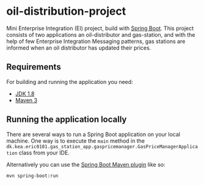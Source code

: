 # oil-distribution-project

Mini Enterprise Integration (EI) project, build with [Spring Boot](http://projects.spring.io/spring-boot/). This project consists of two applications an oil-distributor and gas-station, and with the help of few Enterprise Integration Messaging patterns, gas stations are informed when an oil distributor has updated their prices.

## Requirements

For building and running the application you need:

- [JDK 1.8](http://www.oracle.com/technetwork/java/javase/downloads/jdk8-downloads-2133151.html)
- [Maven 3](https://maven.apache.org)

## Running the application locally

There are several ways to run a Spring Boot application on your local machine. One way is to execute the `main` method in the `dk.kea.eric0101.gas_station_app.gaspricemanager.GasPriceManagerApplication` class from your IDE.

Alternatively you can use the [Spring Boot Maven plugin](https://docs.spring.io/spring-boot/docs/current/reference/html/build-tool-plugins-maven-plugin.html) like so:

```shell
mvn spring-boot:run
```

